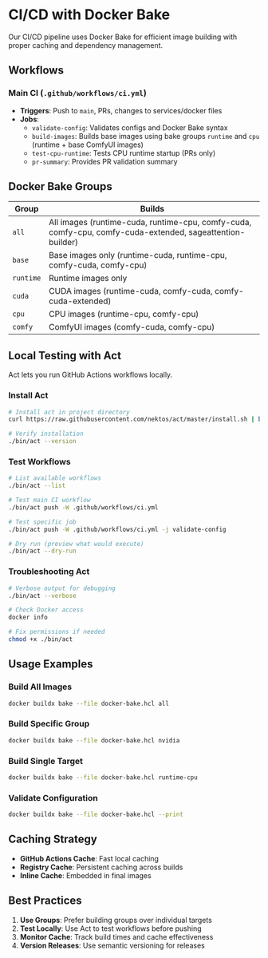 # CI/CD with Docker Bake

Our CI/CD pipeline uses Docker Bake for efficient image building with proper caching and dependency management.

## Workflows

### Main CI (`.github/workflows/ci.yml`)
- **Triggers**: Push to `main`, PRs, changes to services/docker files
- **Jobs**: 
  - `validate-config`: Validates configs and Docker Bake syntax
  - `build-images`: Builds base images using bake groups `runtime` and `cpu` (runtime + base ComfyUI images)
  - `test-cpu-runtime`: Tests CPU runtime startup (PRs only)
  - `pr-summary`: Provides PR validation summary

## Docker Bake Groups

| Group | Builds |
|-------|--------|
| `all` | All images (runtime-cuda, runtime-cpu, comfy-cuda, comfy-cpu, comfy-cuda-extended, sageattention-builder) |
| `base` | Base images only (runtime-cuda, runtime-cpu, comfy-cuda, comfy-cpu) |
| `runtime` | Runtime images only |
| `cuda` | CUDA images (runtime-cuda, comfy-cuda, comfy-cuda-extended) |
| `cpu` | CPU images (runtime-cpu, comfy-cpu) |
| `comfy` | ComfyUI images (comfy-cuda, comfy-cpu) |

## Local Testing with Act

Act lets you run GitHub Actions workflows locally.

### Install Act
```bash
# Install act in project directory
curl https://raw.githubusercontent.com/nektos/act/master/install.sh | bash

# Verify installation
./bin/act --version
```

### Test Workflows
```bash
# List available workflows
./bin/act --list

# Test main CI workflow
./bin/act push -W .github/workflows/ci.yml

# Test specific job
./bin/act push -W .github/workflows/ci.yml -j validate-config

# Dry run (preview what would execute)
./bin/act --dry-run
```

### Troubleshooting Act
```bash
# Verbose output for debugging
./bin/act --verbose

# Check Docker access
docker info

# Fix permissions if needed
chmod +x ./bin/act
```

## Usage Examples

### Build All Images
```bash
docker buildx bake --file docker-bake.hcl all
```

### Build Specific Group
```bash
docker buildx bake --file docker-bake.hcl nvidia
```

### Build Single Target
```bash
docker buildx bake --file docker-bake.hcl runtime-cpu
```

### Validate Configuration
```bash
docker buildx bake --file docker-bake.hcl --print
```

## Caching Strategy

- **GitHub Actions Cache**: Fast local caching
- **Registry Cache**: Persistent caching across builds
- **Inline Cache**: Embedded in final images

## Best Practices

1. **Use Groups**: Prefer building groups over individual targets
2. **Test Locally**: Use Act to test workflows before pushing
3. **Monitor Cache**: Track build times and cache effectiveness
4. **Version Releases**: Use semantic versioning for releases
